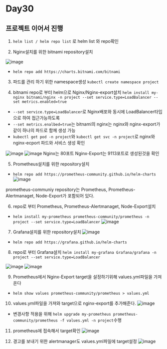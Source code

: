 # Day30

## 프로젝트 이어서 진행

1. `helm list / helm repo list` 로 helm list 와 repo확인

2. Nginx설치를 위한 bitnami repository설치

![image](https://github.com/JoEunSae/Metanet-Internship/assets/83803199/74e643b9-2033-4dbf-81e2-a966a3ad4387)
- `helm repo add https://charts.bitnami.com/bitnami`

3. 파드를 관리 하기 위한 namespace생성
`kubectl create namespace project`

4. bitnami repo로 부터 helm으로 Nginx/Nginx-export설치 `helm install my-nginx bitnami/nginx -n project --set service.type=LoadBalancer --set metrics.enabled=true`
- `--set service.type=LoadBalancer`로 Nginx배포와 동시에 LoadBalancer타입으로 하여 접근가능하도록
- `--set metrics.enalbed=true`는 bitnami의 nginx는 nginx와 nginx-export가 같이 하나의 파드로 함께 생성 가능
- `kubectl get pod -n project`와 `kubectl get svc -n project`로 nginx와 nginx-ecport 파드와 서비스 생성 확인
  
![image](https://github.com/JoEunSae/Metanet-Internship/assets/83803199/a36bfa62-f6f6-41e2-855d-20c61701dc9f)
![image](https://github.com/JoEunSae/Metanet-Internship/assets/83803199/f7a20d47-c36c-401f-ae6e-3cbf16719ac6)
Nginx는 80포트 Nginx-Export는 9113포트로 생성된것을 확인

5. Prometheus설치를 위한 repository설치 
- `helm repo add https://prometheus-community.github.io/helm-charts`
![image](https://github.com/JoEunSae/Metanet-Internship/assets/83803199/b4c5d228-c5e7-42bc-ba96-2e0f75276713)

prometheus-communiy repository는  Prometheus, Prometheus-Alertmanaget, Node-Export가 포함되어 있다.

6. repo로 부터 Prometheus, Prometheus-Alertmanaget, Node-Export설치
- `helm install my-prometheus prometheus-community/prometheus -n project --set service.type=LoadBalancer`
![image](https://github.com/JoEunSae/Metanet-Internship/assets/83803199/be333534-096a-419f-9b85-e0dce8f1b606)

7. Grafana설치를 위한 repository설치
![image](https://github.com/JoEunSae/Metanet-Internship/assets/83803199/ee2016cb-b003-427d-b920-51105e67bb2c)
- `helm repo add https://grafana.github.io/helm-charts`

8. repo로 부터 Grafana설치 `helm install my-grafana Grafana/grafana -n project --set service.type=LoadBalancer`

![image](https://github.com/JoEunSae/Metanet-Internship/assets/83803199/247c78ec-14db-4d9c-835e-ea0272f45f56)
![image](https://github.com/JoEunSae/Metanet-Internship/assets/83803199/ac154c78-5856-47a9-bd58-cddc2bec04e1)

9. Prometheus에서 Nginx-Export target을 설정하기위해 values.yml파일을 가져온다
- `helm show values prometheus-community/prometheus > values.yml`

10. values.yml파일을 가져와 target으로 nginx-export를 추가해준다.
![image](https://github.com/JoEunSae/Metanet-Internship/assets/83803199/16fcad2b-0685-4c23-87a5-f24851143ac4)
- 변경사항 적용을 위해 `helm upgrade my-prometheus prometheus-community/prometheus -f values.yml -n project`수행

11. prometheus에 접속해서 target확인
![image](https://github.com/JoEunSae/Metanet-Internship/assets/83803199/75eefd15-4719-4ac5-8714-30b583c64072)

12. 경고를 보내기 위한 alertmanager도 values.yml파일에 target설정
![image](https://github.com/JoEunSae/Metanet-Internship/assets/83803199/4d44e54d-adb7-415b-875a-a65ed91f2f4e)




